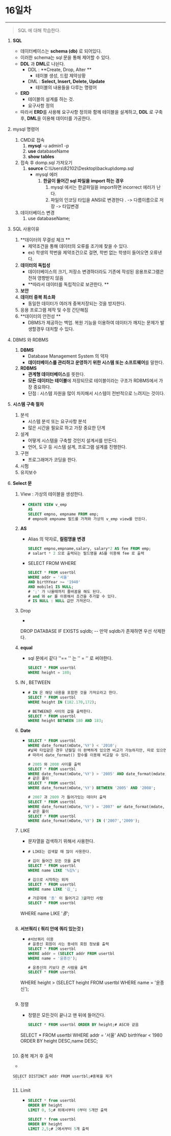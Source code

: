# 16일차
---

> SQL 에 대해 학습한다. 

1. **SQL**

   + 데이터베이스는 **schema (db)** 로 되어있다. 
   + 이러한 schema는 sql 문을 통해 제어할 수 있다. 
   + **DDL** 과 **DML**로 나뉜다. 
     + DDL : **Create, Drop, Alter **
       + 테이블 생성, 드랍 제약상황 
     + DML : **Select, Insert, Delete, Update**
       + 테이블의 내용들을 다루는 명령어
   + **ERD**
     + 테이블의 설계를 하는 것. 
     + 요구사항 정의 
   + 따라서 **ERD**를 사용해 요구사항 정의와 함께 테이블을 설계하고, **DDL** 로 구축 후, **DML**을 이용해 데이터를 가공한다. 

2. mysql 명령어

   1. CMD로 접속 
      1. **mysql** -u admin1 -p
      2. **use** databaseName
      3. **show tables**
   2. 접속 후 domp.sql 가져오기
      1. **source** C:\Users\82102\Desktop\backup\domp.sql
         + mysql 에러
           1. **한글이 들어간 sql 파일을 import 하는 경우**
              1. mysql 에서는 한글파일을 import하면 incorrect 에러가 난다. 
              2. 파일의 인코딩 타입을 ANSI로 변경한다 . -> 다름이름으로 저장 -> 타입변경 
   3. 데이터베이스 변경
      1. use databaseName;

3. SQL 사용이유

   1. **데이터의 무결성 체크 **
      + 제약조건을 통해 데이터의 오류를 조기에 찾을 수 있다.  
      + ex) 학생의 학번을 제약조건으로 걸면, 학번 없는 학생이 들어오면 오류낸다. 
   2. **데이터의 독립성**
      + 데이터베이스의 크기, 저장소 변경하더라도 기존에 작성된 응용프로그램은 전혀 영향받지 않음 
      + **따라서 데이터를 독립적으로 보관한다. **
   3. **보안**
   4. **데이터 중복 최소화**
      + 동일한 데이터가 여러개 중복저장되는 것을 방지한다. 
   5. 응용 프로그램 제작 및 수정 간단해짐
   6. **데이터의 안전성 **
      + DBMS가 제공하는 백업. 복원 기능을 이용하여 데이터가 깨지는 문제가 발생할경우 대처할 수 있다. 

4. DBMS 와 RDBMS

   1. **DBMS**
      + Database Management System 의 약자
      + **데이터베이스를 관리하고 운영하기 위한 시스템 또는 소프트웨어**를 말한다. 
   2. **RDBMS**
      + **관계형 데이터베이스**를 뜻한다. 
      + **모든 데이터는 테이블**에 저장되므로 테이블이라는 구조가 RDBMS에서 가장 중요하다.
      + 단점 : 시스템 자원을 많이 차지해서 시스템이 전반적으로 느려지는 것이다.

5. **시스템 구축 절차**

   1. 분석
      + 시스템 분석 또는 요구사항 분석
      + 많은 시간을 필요로 하고 가장 중요한 단계 
   2. 설계 
      + 어떻게 시스템을 구축할 것인지 설계서를 만든다. 
      + 언어, 도구 등 시스템 설계, 프로그램 설계를 진행한다. 
   3. 구현
      + 프로그래머가 코딩을 한다. 
   4. 시험 
   5. 유지보수 

6. **Select 문**

   1. VIew : 가상의 테이블을 생성한다. 

      + ```sql
        CREATE VIEW v_emp
        AS 
        SELECT empno, empname FROM emp;
        # empno와 empname 필드를 가져와 가상의 v_emp view를 만든다. 
        ```

   2. **AS**

      + Alias 의 약자로, **컬럼명을 변경** 

        ```sql
        SELECT empno,empname,salary, salary*2 AS fee FROM emp;
        # salart * 2 으로 출력되는 필드명을 AS를 이용해 fee 로 출력 
        
        ```

      + SELECT FROM WHERE

        ```sql
        SELECT * FROM usertbl
        WHERE addr = '서울'
        AND birthYear >= '1940'
        AND mobile1 IS NULL;
        # ';' 가 나올때까지 줄바꿈을 해도 된다. 
        # and 와 or 를 이용해서 조건을 추가할 수 있다. 
        # IS NULL : NULL 값만 가져온다. 
        ```

   3. Drop

      +  ```sql
      DROP DATABASE IF EXISTS sqldb; -- 만약 sqldb가 존재하면 우선 삭제한다.

   4. **equal**

      + sql 문에서 같다 ''== '' 는 '' = '' 로 써야한다. 

        ```sql
        SELECT * FROM usertbl
        WHERE height = 180;
        ```

        

   5. IN , BETWEEN

      + ```SQL
        # IN 은 해당 내용을 포함한 것을 가져오라고 한다. 
        SELECT * FROM usertbl
        WHERE height IN (182.170,172);
        
        # BETWEEN은 사이의 값을 출력한다. 
        SELECT * FROM usertbl
        WHERE height BETWEEN 180 AND 183;
        ```

        

   6. **Date**

      + ```sql
        SELECT * FROM usertbl
        WHERE date_format(mDate,'%Y') < '2010';
        #날짜 타입같은 경우 년월일 이 완벽하게 있으면 비교가 가능하지만, 따로 있으면 연산하지 못한다. 
        # 따라서 date_format() 함수를 이용해 비교할 수 있다. 
        
        # 2005 와 2008 사이를 출력
        SELECT * FROM usertbl
        WHERE date_format(mDate,'%Y') > '2005' AND date_format(mdate,'%Y') < '2008';
        # 같은 풀이 
        SELECT * FROM usertbl
        WHERE date_format(mDate,'%Y') BETWEEN '2005' AND '2008';
        
        # 2007 과 2009 가 들어가있는 데이터 출력 
        SELECT * FROM usertbl
        WHERE date_format(mDate,'%Y') = '2007' or date_format(mdate,'%Y') = '2009';
        # 같은 풀이 
        SELECT * FROM usertbl
        WHERE date_format(mDate,'%Y') IN ('2007','2009');
        
        
        ```

   7. LIKE

      + 문자열을 검색하기 위해서 사용한다. 
        
      + ```SQL	
        # LIKE는 검색할 때 많이 사용한다. 
        
        # 김이 들어간 모든 것을 출력 
        SELECT * FROM usertbl
        WHERE name LIKE '%김%';
        
        # 김으로 시작하는 외자 
        SELECT * FROM usertbl
        WHERE name LIKE '김_';
        
        # 가운데에 '종' 이 들어가고 3글자인 사람 
        SELECT * FROM usertbl
       WHERE name LIKE '_종_';
        ```

   8. **서브쿼리 ( 쿼리 안에 쿼리 있는것 )**

      + ```sql	
        #서브쿼리 이용
        # 윤종신 회원이 사는 동네의 회원 정보를 출력 
        SELECT * FROM usertbl
        WHERE addr = (SELECT addr FROM usertbl
        WHERE name = '윤종신');
        
        # 윤종신의 키보다 큰 사람을 출력 
        SELECT * FROM usertbl
       WHERE height > (SELECT height FROM usertbl WHERE name = '윤종신');
        ```

   9. 정렬 

      + 정렬은 모든것이 끝나고 맨 뒤에 들어간다. 

        ```sql
        SELECT * FROM usertbl ORDER BY height;# ASC와 같음 
       SELECT * FROM usertbl WHERE addr = '서울' AND birthYear < 1980 ORDER BY height DESC,name DESC;
        ```

   10. 중복 제거 후 출력

      + ```sql
       SELECT DISTINCT addr FROM usertbl;#중복을 제거 
        ```

   11. Limit

       + ```sql
         SELECT * from usertbl
         ORDER BY height
         LIMIT 0, 5;# 위에서부터 0부터 5개만 출력
         
         SELECT * from usertbl
         ORDER BY height
         LIMIT 2,5;# 2에서부터 5개 출력
         ```

